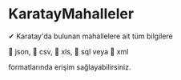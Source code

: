 # KaratayMahalleler

✔ Karatay'da bulunan mahallelere ait tüm bilgilere

🔵 json,
🔵 csv,
🔵 xls,
🔵 sql veya
🔵 xml

formatlarında erişim sağlayabilirsiniz.
